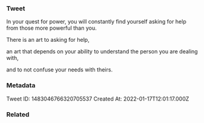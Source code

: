 ### Tweet
In your quest for power, you will constantly find yourself asking for help from those more powerful than you.

There is an art to asking for help,

an art that depends on your ability to understand the person you are dealing with,

and to not confuse your needs with theirs.

### Metadata
Tweet ID: 1483046766320705537
Created At: 2022-01-17T12:01:17.000Z

### Related

